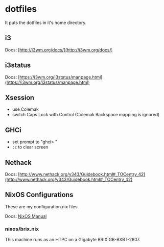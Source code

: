 # dotfiles

It puts the dotfiles in it's home directory.

## i3

Docs: [http://i3wm.org/docs/](http://i3wm.org/docs/)

## i3status

Docs: [https://i3wm.org/i3status/manpage.html](https://i3wm.org/i3status/manpage.html)

## Xsession

  - use Colemak
  - switch Caps Lock with Control (Colemak Backspace mapping is ignored)

## GHCi

  - set prompt to "ghci> "
  - `:c` to clear screen

## Nethack

Docs: [http://www.nethack.org/v343/Guidebook.html#_TOCentry_42](http://www.nethack.org/v343/Guidebook.html#_TOCentry_42)

## NixOS Configurations

These are my configuration.nix files.

Docs: [NixOS Manual](https://nixos.org/nixos/manual/)

### nixos/brix.nix

This machine runs as an HTPC on a Gigabyte BRIX GB-BXBT-2807.
